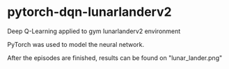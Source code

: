 # pytorch-dqn-lunarlanderv2
Deep Q-Learning applied to gym lunarlanderv2 environment

PyTorch was used to model the neural network.

After the episodes are finished, results can be found on "lunar_lander.png"
